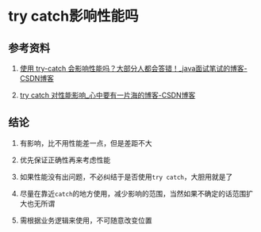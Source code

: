 # try catch影响性能吗

## 参考资料

1. [使用 try-catch 会影响性能吗？大部分人都会答错！_java面试笔试的博客-CSDN博客](https://blog.csdn.net/Y0Q2T57s/article/details/129361115)

2. [try catch 对性能影响_心中要有一片海的博客-CSDN博客](https://blog.csdn.net/lylwo317/article/details/51869893)

## 结论

1. 有影响，比不用性能差一点，但是差距不大

2. 优先保证正确性再来考虑性能

3. 如果性能没有出问题，不必纠结于是否使用`try catch`，大胆用就是了

4. 尽量在靠近`catch`的地方使用，减少影响的范围，当然如果不确定的话范围扩大也无所谓

5. 需根据业务逻辑来使用，不可随意改变位置